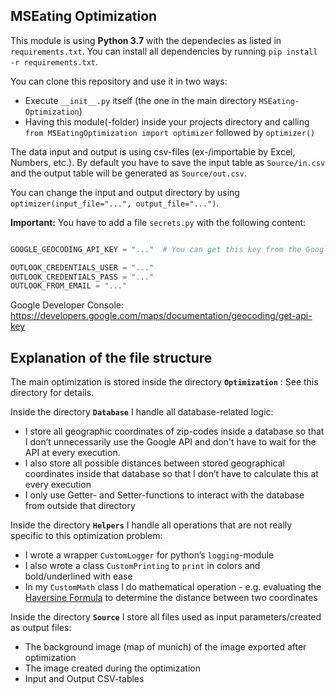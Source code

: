 ## MSEating Optimization

This module is using **Python 3.7** with the dependecies as listed in `requirements.txt`. You can install all dependencies by running `pip install -r requirements.txt`.

You can clone this repository and use it in two ways:
* Execute `__init__.py` itself (the one in the main directory `MSEating-Optimization`)
* Having this module(-folder) inside your projects directory and calling `from MSEatingOptimization import optimizer` followed by `optimizer()`

The data input and output is using csv-files (ex-/importable by Excel, Numbers, etc.). By default you have to save the input table as `Source/in.csv` and the output table will be generated as `Source/out.csv`.

You can change the input and output directory by using 
`optimizer(input_file="...", output_file="...")`.

**Important:**
You have to add a file `secrets.py` with the following content:

```python

GOOGLE_GEOCODING_API_KEY = "..."  # You can get this key from the Google Developer Console (or ask me)

OUTLOOK_CREDENTIALS_USER = "..."
OUTLOOK_CREDENTIALS_PASS = "..."
OUTLOOK_FROM_EMAIL = "..."

```

Google Developer Console: https://developers.google.com/maps/documentation/geocoding/get-api-key





## Explanation of the file structure



The main optimization is stored inside the directory **`Optimization`** : See this directory for details.



Inside the directory **`Database`** I handle all database-related logic:

* I store all geographic coordinates of zip-codes inside a database so that I don’t unnecessarily use the Google API and don't have to wait for the API at every execution.
* I also store all possible distances between stored geographical coordinates inside that database so that I don’t have to calculate this at every execution
* I only use Getter- and Setter-functions to interact with the database from outside that directory



Inside the directory **`Helpers`** I handle all operations that are not really specific to this optimization problem:

* I wrote a wrapper `CustomLogger` for python’s `logging`-module
* I also wrote a class `CustomPrinting` to `print` in colors and bold/underlined with ease
* In my `CustomMath` class I do mathematical operation - e.g. evaluating the [Haversine Formula](https://en.wikipedia.org/wiki/Haversine_formula) to determine the distance between two coordinates



Inside the directory **`Source`** I store all files used as input parameters/created as output files:

* The background image (map of munich) of the image exported after optimization
* The image created during the optimization
* Input and Output CSV-tables